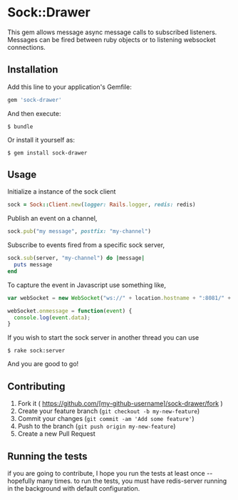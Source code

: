 # Sock::Drawer

This gem allows message async message calls to subscribed listeners.
Messages can be fired between ruby objects or to listening websocket connections.

## Installation

Add this line to your application's Gemfile:

```ruby
gem 'sock-drawer'
```

And then execute:

    $ bundle

Or install it yourself as:

    $ gem install sock-drawer

## Usage

Initialize a instance of the sock client

```Ruby
sock = Sock::Client.new(logger: Rails.logger, redis: redis)
```

Publish an event on a channel,

```Ruby
sock.pub("my message", postfix: "my-channel")
```

Subscribe to events fired from a specific sock server,

```Ruby
sock.sub(server, "my-channel") do |message|
  puts message
end
```

To capture the event in Javascript use something like,

```javascript
var webSocket = new WebSocket("ws://" + location.hostname + ":8081/" + "my-channel");

webSocket.onmessage = function(event) {
  console.log(event.data);
}
```

If you wish to start the sock server in another thread you can use

    $ rake sock:server

And you are good to go!

## Contributing

1. Fork it ( https://github.com/[my-github-username]/sock-drawer/fork )
2. Create your feature branch (`git checkout -b my-new-feature`)
3. Commit your changes (`git commit -am 'Add some feature'`)
4. Push to the branch (`git push origin my-new-feature`)
5. Create a new Pull Request

## Running the tests

if you are going to contribute, I hope you run the tests at least once -- hopefully many times.
to run the tests, you must have redis-server running in the background with default configuration.
